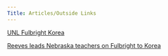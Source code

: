 ```yaml
---
Title: Articles/Outside Links
---
```

[UNL Fulbright Korea](https://jreeves21.wixsite.com/unl-fulbright-korea)

[Reeves leads Nebraska teachers on Fulbright to Korea](https://news.unl.edu/newsrooms/today/article/reeves-leads-nebraska-teachers-on-fulbright-to-korea/)
